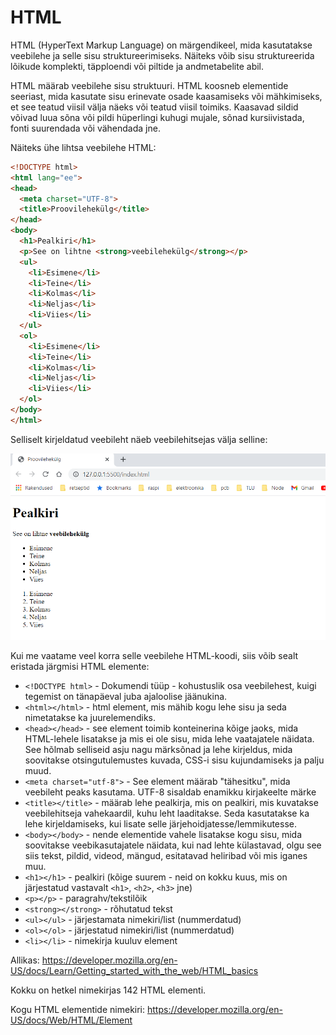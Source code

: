# HTML

HTML (HyperText Markup Language) on märgendikeel, mida kasutatakse veebilehe ja selle sisu struktureerimiseks. Näiteks võib sisu struktureerida lõikude komplekti, täpploendi või piltide ja andmetabelite abil.

HTML määrab veebilehe sisu struktuuri. HTML koosneb elementide seeriast, mida kasutate sisu erinevate osade kaasamiseks või mähkimiseks, et see teatud viisil välja näeks või teatud viisil toimiks. Kaasavad sildid võivad luua sõna või pildi hüperlingi kuhugi mujale, sõnad kursiivistada, fonti suurendada või vähendada jne.

Näiteks ühe lihtsa veebilehe HTML:

```html
<!DOCTYPE html>
<html lang="ee">
<head>
  <meta charset="UTF-8">
  <title>Proovilehekülg</title>
</head>
<body>
  <h1>Pealkiri</h1>
  <p>See on lihtne <strong>veebilehekülg</strong></p>
  <ul>
    <li>Esimene</li>
    <li>Teine</li>
    <li>Kolmas</li>
    <li>Neljas</li>
    <li>Viies</li>
  </ul>
  <ol>
    <li>Esimene</li>
    <li>Teine</li>
    <li>Kolmas</li>
    <li>Neljas</li>
    <li>Viies</li>
  </ol>
</body>
</html>
```

Selliselt kirjeldatud veebileht näeb veebilehitsejas välja selline:

![Lihtne HTML](./SimplePageSample.png)

Kui me vaatame veel korra selle veebilehe HTML-koodi, siis võib sealt eristada järgmisi HTML elemente:

- `<!DOCTYPE html>` - Dokumendi tüüp - kohustuslik osa veebilehest, kuigi tegemist on tänapäeval juba ajaloolise jäänukina.
- `<html></html>` - html element, mis mähib kogu lehe sisu ja seda nimetatakse ka juurelemendiks.
- `<head></head>` - see element toimib konteinerina kõige jaoks, mida HTML-lehele lisatakse ja mis ei ole sisu, mida lehe vaatajatele näidata. See hõlmab selliseid asju nagu märksõnad ja lehe kirjeldus, mida soovitakse otsingutulemustes kuvada, CSS-i sisu kujundamiseks ja palju muud.
- `<meta charset="utf-8">` - See element määrab "tähesitku", mida veebileht peaks kasutama. UTF-8 sisaldab enamikku kirjakeelte märke
- `<title></title>` - määrab lehe pealkirja, mis on pealkiri, mis kuvatakse veebilehitseja vahekaardil, kuhu leht laaditakse. Seda kasutatakse ka lehe kirjeldamiseks, kui lisate selle järjehoidjatesse/lemmikutesse.
- `<body></body>` - nende elementide vahele lisatakse kogu sisu, mida soovitakse veebikasutajatele näidata, kui nad lehte külastavad, olgu see siis tekst, pildid, videod, mängud, esitatavad heliribad või mis iganes muu.
- `<h1></h1>` - pealkiri (kõige suurem - neid on kokku kuus, mis on järjestatud vastavalt `<h1>`, `<h2>`, `<h3>` jne)
- `<p></p>` - paragrahv/tekstilõik
- `<strong></strong>` - rõhutatud tekst
- `<ul></ul>` - järjestamata nimekiri/list (nummerdatud)
- `<ol></ol>` - järjestatud nimekiri/list (nummerdatud)
- `<li></li>` - nimekirja kuuluv element

Allikas: https://developer.mozilla.org/en-US/docs/Learn/Getting_started_with_the_web/HTML_basics

Kokku on hetkel nimekirjas 142 HTML elementi.

Kogu HTML elementide nimekiri: https://developer.mozilla.org/en-US/docs/Web/HTML/Element